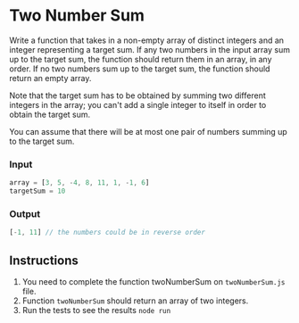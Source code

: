 # Two Number Sum
Write a function that takes in a non-empty array of distinct integers and an integer representing a target sum. If any two numbers in the input array sum up to the target sum, the function should return them in an array, in any order. If no two numbers sum up to the target sum, the function should return an empty array.

Note that the target sum has to be obtained by summing two different integers in the array; you can't add a single integer to itself in order to obtain the target sum.

You can assume that there will be at most one pair of numbers summing up to the target sum.

### Input
```js
array = [3, 5, -4, 8, 11, 1, -1, 6]
targetSum = 10
```

### Output
```js
[-1, 11] // the numbers could be in reverse order
```

## Instructions
1. You need to complete the function twoNumberSum on `twoNumberSum.js` file.
2. Function `twoNumberSum` should return an array of two integers.
3. Run the tests to see the results `node run`